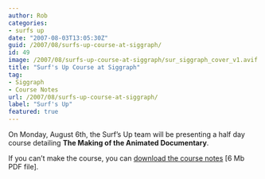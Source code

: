 ```yaml
---
author: Rob
categories:
- surfs up
date: "2007-08-03T13:05:30Z"
guid: /2007/08/surfs-up-course-at-siggraph/
id: 49
image: /2007/08/surfs-up-course-at-siggraph/sur_siggraph_cover_v1.avif
title: "Surf's Up Course at Siggraph"
tag:
- Siggraph
- Course Notes
url: /2007/08/surfs-up-course-at-siggraph/
label: "Surf's Up"
featured: true
---
```


On Monday, August 6th, the Surf’s Up team will be presenting a half day course detailing **The Making of the Animated Documentary**.

If you can’t make the course, you can [download the course notes](/2007/08/surfs-up-course-at-siggraph/Surfs-Up-the-making-of-an-animated-documentary.pdf) \[6 Mb PDF file\].